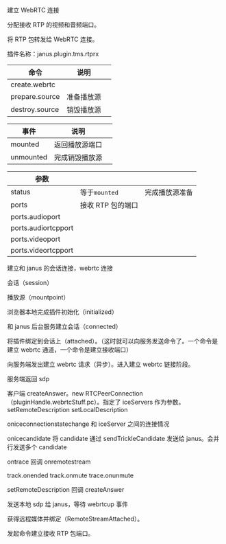 建立 WebRTC 连接

分配接收 RTP 的视频和音频端口。

将 RTP 包转发给 WebRTC 连接。

插件名称：janus.plugin.tms.rtprx

| 命令           | 说明       |     |
| -------------- | ---------- | --- |
| create.webrtc  |            |     |
| prepare.source | 准备播放源 |     |
| destroy.source | 销毁播放源 |     |

| 事件      | 说明           |     |
| --------- | -------------- | --- |
| mounted   | 返回播放源端口 |     |
| unmounted | 完成销毁播放源 |     |

| 参数                |                   |                |
| ------------------- | ----------------- | -------------- |
| status              | 等于`mounted`     | 完成播放源准备 |
| ports               | 接收 RTP 包的端口 |                |
| ports.audioport     |                   |                |
| ports.audiortcpport |                   |                |
| ports.videoport     |                   |                |
| ports.videortcpport |                   |                |

建立和 janus 的会话连接，webrtc 连接

会话（session）

播放源（mountpoint）

浏览器本地完成插件初始化（initialized）

和 janus 后台服务建立会话（connected）

将插件绑定到会话上（attached）。（这时就可以向服务发送命令了。一个命令是建立 webrtc 通道，一个命令是建立接收端口）

向服务端发出建立 webrtc 请求（异步）。进入建立 webrtc 链接阶段。

服务端返回 sdp

客户端 createAnswer。new RTCPeerConnection（pluginHandle.webrtcStuff.pc）。指定了 iceServers 作为参数。setRemoteDescription setLocalDescription

oniceconnectionstatechange 和 iceServer 之间的连接情况

onicecandidate 将 candidate 通过 sendTrickleCandidate 发送给 janus。会并行发送多个 candidate

ontrace 回调 onremotestream

track.onended track.onmute trace.onunmute

setRemoteDescription 回调 createAnswer

发送本地 sdp 给 janus，等待 webrtcup 事件

获得远程媒体并绑定（RemoteStreamAttached）。

发起命令建立接收 RTP 包端口。
